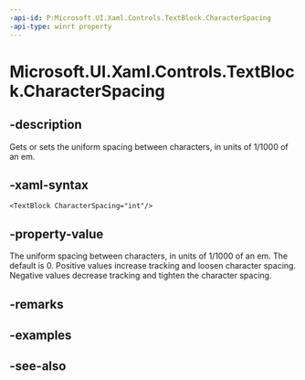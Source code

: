 ```yaml
---
-api-id: P:Microsoft.UI.Xaml.Controls.TextBlock.CharacterSpacing
-api-type: winrt property
---
```


<!-- Property syntax
public int CharacterSpacing { get;  set; }
-->

# Microsoft.UI.Xaml.Controls.TextBlock.CharacterSpacing

## -description
Gets or sets the uniform spacing between characters, in units of 1/1000 of an em.

## -xaml-syntax
```xaml
<TextBlock CharacterSpacing="int"/>
```


## -property-value
The uniform spacing between characters, in units of 1/1000 of an em. The default is 0. Positive values increase tracking and loosen character spacing. Negative values decrease tracking and tighten the character spacing.

## -remarks

## -examples

## -see-also
